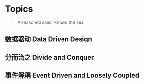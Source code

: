 # Topics

> A seasoned sailor knows the sea.

## 数据驱动  Data Driven Design

## 分而治之  Divide and Conquer

## 事件解耦  Event Driven and Loosely Coupled

